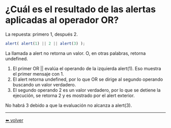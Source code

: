 # ¿Cuál es el resultado de las alertas aplicadas al operador OR?

La repuesta: primero 1, después 2.

````js
alert( alert(1) || 2 || alert(3) );
````

La llamada a alert no retorna un valor. O, en otras palabras, retorna undefined.

1. El primer OR || evalúa el operando de la izquierda alert(1). Eso muestra el primer mensaje con 1.
2. El alert retorna undefined, por lo que OR se dirige al segundo operando buscando un valor verdadero.
3. El segundo operando 2 es un valor verdadero, por lo que se detiene la ejecución, se retorna 2 y es mostrado por el alert exterior.

No habrá 3 debido a que la evaluación no alcanza a alert(3).

---
[⬅️ volver](https://github.com/VictorHugoAguilar/javascript-interview-questions-explained/blob/main/theory/first-steps/11_logical-operators/readme.md#cual-es-el-resultado-de-las-alertas-aplicadas-al-operador-or)
